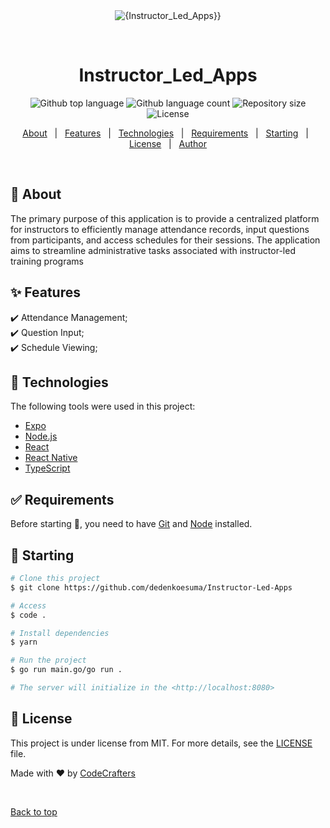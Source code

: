 <div align="center" id="top"> 
  <img src="./.github/app.gif" alt="{Instructor_Led_Apps}}" />

  &#xa0;

  <!-- <a href="https://{{app_url}}.netlify.app">Demo</a> -->
</div>

<h1 align="center">Instructor_Led_Apps</h1>

<p align="center">
  <img alt="Github top language" src="https://img.shields.io/github/languages/top/{{github}}/{{repository}}?color=56BEB8">
  <img alt="Github language count" src="https://img.shields.io/github/languages/count/{{github}}/{{repository}}?color=56BEB8">
  <img alt="Repository size" src="https://img.shields.io/github/repo-size/{{github}}/{{repository}}?color=56BEB8">
  <img alt="License" src="https://img.shields.io/github/license/{{github}}/{{repository}}?color=56BEB8">
  <!-- <img alt="Github issues" src="https://img.shields.io/github/issues/{{github}}/{{repository}}?color=56BEB8" /> -->
  <!-- <img alt="Github forks" src="https://img.shields.io/github/forks/{{github}}/{{repository}}?color=56BEB8" /> -->
  <!-- <img alt="Github stars" src="https://img.shields.io/github/stars/{{github}}/{{repository}}?color=56BEB8" /> -->
</p>

<!-- Status -->

<!-- <h4 align="center"> 
	🚧  {{app_name}} 🚀 Under construction...  🚧
</h4> 

<hr> -->

<p align="center">
  <a href="#dart-about">About</a> &#xa0; | &#xa0; 
  <a href="#sparkles-features">Features</a> &#xa0; | &#xa0;
  <a href="#rocket-technologies">Technologies</a> &#xa0; | &#xa0;
  <a href="#white_check_mark-requirements">Requirements</a> &#xa0; | &#xa0;
  <a href="#checkered_flag-starting">Starting</a> &#xa0; | &#xa0;
  <a href="#memo-license">License</a> &#xa0; | &#xa0;
  <a href="https://github.com/dedenkoesuma" target="_blank">Author</a>
</p>

<br>

## :dart: About ##

The primary purpose of this application is to provide a centralized platform for instructors to efficiently manage attendance records, input questions from participants, and access schedules for their sessions. The application aims to streamline administrative tasks associated with instructor-led training programs

## :sparkles: Features ##

:heavy_check_mark: Attendance Management;\
:heavy_check_mark: Question Input;\
:heavy_check_mark: Schedule Viewing;

## :rocket: Technologies ##

The following tools were used in this project:

- [Expo](https://expo.io/)
- [Node.js](https://nodejs.org/en/)
- [React](https://pt-br.reactjs.org/)
- [React Native](https://reactnative.dev/)
- [TypeScript](https://www.typescriptlang.org/)

## :white_check_mark: Requirements ##

Before starting :checkered_flag:, you need to have [Git](https://git-scm.com) and [Node](https://nodejs.org/en/) installed.

## :checkered_flag: Starting ##

```bash
# Clone this project
$ git clone https://github.com/dedenkoesuma/Instructor-Led-Apps

# Access
$ code . 

# Install dependencies
$ yarn

# Run the project
$ go run main.go/go run .

# The server will initialize in the <http://localhost:8080>
```

## :memo: License ##

This project is under license from MIT. For more details, see the [LICENSE](LICENSE) file.


Made with :heart: by <a href="https://github.com/dedenkoesuma" target="_blank">CodeCrafters</a>

&#xa0;

<a href="#top">Back to top</a>
